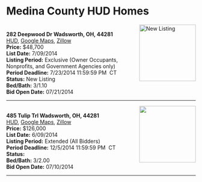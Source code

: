 # Medina County HUD Homes

[<img alt="New Listing" src="https://www.hudhomestore.com/pages/ImageShow.aspx?Case=412-571771" align="right" style="height:150px;">](http://www.hudhomestore.com/Listing/PropertyDetails.aspx?caseNumber=412-571771)  
**282 Deepwood Dr Wadsworth, OH, 44281**  
[HUD](http://www.hudhomestore.com/Listing/PropertyDetails.aspx?caseNumber=412-571771), [Google Maps](http://maps.google.com/maps?q=282+Deepwood+Dr+Wadsworth%2C+OH%2C+44281), [Zillow](http://www.zillow.com/homes/282+Deepwood+Dr+Wadsworth%2C+OH%2C+44281/)  
**Price:** $48,700  
**List Date:** 7/09/2014  
**Listing Period:** Exclusive (Owner Occupants, Nonprofits, and Government Agencies only)  
**Period Deadline:** 7/23/2014 11:59:59 PM  CT  
**Status:** New Listing  
**Bed/Bath:** 3/1.10  
**Bid Open Date:** 07/21/2014

***

[<img alt="" src="https://www.hudhomestore.com/pages/ImageShow.aspx?Case=412-666226" align="right" style="height:150px;">](http://www.hudhomestore.com/Listing/PropertyDetails.aspx?caseNumber=412-666226)  
**485 Tulip Trl Wadsworth, OH, 44281**  
[HUD](http://www.hudhomestore.com/Listing/PropertyDetails.aspx?caseNumber=412-666226), [Google Maps](http://maps.google.com/maps?q=485+Tulip+Trl+Wadsworth%2C+OH%2C+44281), [Zillow](http://www.zillow.com/homes/485+Tulip+Trl+Wadsworth%2C+OH%2C+44281/)  
**Price:** $126,000  
**List Date:** 6/09/2014  
**Listing Period:** Extended (All Bidders)  
**Period Deadline:** 12/5/2014 11:59:59 PM  CT  
**Status:**   
**Bed/Bath:** 3/2.00  
**Bid Open Date:** 07/10/2014

***

